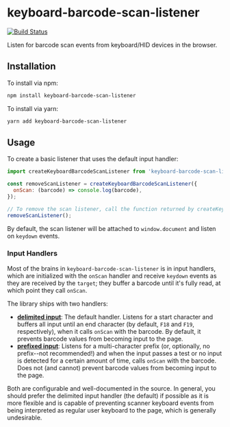 # keyboard-barcode-scan-listener

[![Build Status](https://travis-ci.com/goodeggs/keyboard-barcode-scan-listener.svg?branch=master)](https://travis-ci.com/goodeggs/keyboard-barcode-scan-listener)

Listen for barcode scan events from keyboard/HID devices in the browser.

## Installation

To install via npm:

```sh
npm install keyboard-barcode-scan-listener
```

To install via yarn:

```sh
yarn add keyboard-barcode-scan-listener
```

## Usage

To create a basic listener that uses the default input handler:

```js
import createKeyboardBarcodeScanListener from 'keyboard-barcode-scan-listener';

const removeScanListener = createKeyboardBarcodeScanListener({
  onScan: (barcode) => console.log(barcode),
});

// To remove the scan listener, call the function returned by createKeyboardBarcodeScanListener:
removeScanListener();
```

By default, the scan listener will be attached to `window.document` and listen on `keydown` events.

### Input Handlers

Most of the brains in `keyboard-barcode-scan-listener` is in input handlers, which are initialized with the `onScan` handler and receive `keydown` events as they are received by the `target`; they buffer a barcode until it's fully read, at which point they call `onScan`.

The library ships with two handlers:

- [**delimited input**](src/handlers/delimited_input/index.ts): The default handler. Listens for a start character and buffers all input until an end character (by default, `F18` and `F19`, respectively), when it calls `onScan` with the barcode. By default, it prevents barcode values from becoming input to the page.
- [**prefixed input**](src/handlers/prefixed_input/index.ts): Listens for a multi-character prefix (or, optionally, no prefix--not recommended!) and when the input passes a test or no input is detected for a certain amount of time, calls `onScan` with the barcode. Does not (and cannot) prevent barcode values from becoming input to the page.

Both are configurable and well-documented in the source. In general, you should prefer the delimited input handler (the default) if possible as it is more flexible and is capable of preventing scanner keyboard events from being interpreted as regular user keyboard to the page, which is generally undesirable.
